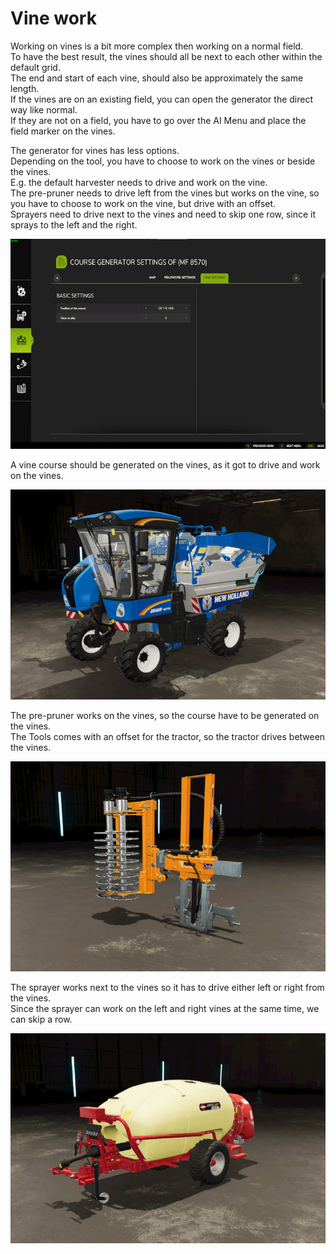 # Vine work
  
Working on vines is a bit more complex then working on a normal field.  
To have the best result, the vines should all be next to each other within the default grid.  
The end and start of each vine, should also be approximately the same length.  
If the vines are on an existing field, you can open the generator the direct way like normal.  
If they are not on a field, you have to go over the AI Menu and place the field marker on the vines.  


  
The generator for vines has less options.  
Depending on the tool, you have to choose to work on the vines or beside the vines.  
E.g. the default harvester needs to drive and work on the vine.  
     The pre-pruner needs to drive left from the vines but works on the vine, so you have to choose to work on the vine, but drive with an offset.  
     Sprayers need to drive next to the vines and need to skip one row, since it sprays to the left and the right.  


![Image](../assets/images/vineworkgen_0_0_765_510.png)

  
A vine course should be generated on the vines, as it got to drive and work on the vines.  


![Image](../assets/images/vineworkharvest_0_0_765_510.png)

  
The pre-pruner works on the vines, so the course have to be generated on the vines.  
The Tools comes with an offset for the tractor, so the tractor drives between the vines.  


![Image](../assets/images/vineworkpruner_0_0_765_510.png)

  
The sprayer works next to the vines so it has to drive either left or right from the vines.  
Since the sprayer can work on the left and right vines at the same time, we can skip a row.  


![Image](../assets/images/vineworkspray_0_0_765_510.png)


